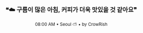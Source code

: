 <div align="center">

<br>

<h3>❝☁️ 구름이 많은 아침, 커피가 더욱 맛있을 것 같아요❞</h3>

<sub>08:00 AM • Seoul ⛅ • by CrowRish</sub>

<br>

</div>
